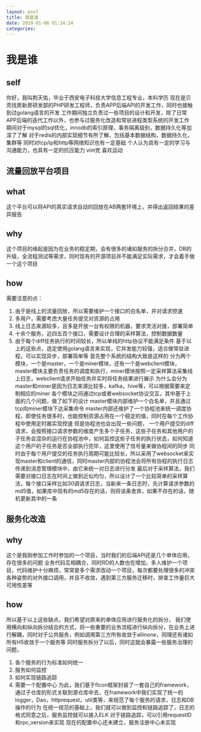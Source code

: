 ```yaml
--- 
layout: post 
title: 我是谁 
date: 2019-01-08 01:24:24 
categories:   
---
```

# 我是谁
## self
你好，我叫荆天佑，毕业于西安电子科技大学信息工程专业，本科学历
现在是贝壳找房新房研发部的PHP研发工程师，负责APP后端API的开发工作，同时也接触到过golang语言的开发
工作期间独立负责过一些项目的设计和开发，除了日常APP后端的迭代工作以外，也参与过服务化改造和常驻进程类型系统的开发工作
期间对于mysql的sql优化，innodb的索引原理，事务隔离级别，数据持久化等加深了了解
对于redis的内部实现细节有所了解，包括基本数据结构，数据持久化，集群等
同时对tcp/ip和http等网络知识也有一定基础
个人认为具有一定的学习与沟通能力，也具有一定的抗压能力
vim党
喜欢运动

## 流量回放平台项目
## what
这个平台可以将API的真实请求自动的回放在AB两套环境上，并得出返回结果的差异报告
## why
这个项目的缘起是因为在业务的稳定期，会有很多的诸如服务的拆分合并，DB的升级，全流程测试等需求，同时现有的开源项目并不能满足实际需求，才会着手做一个这个项目
## how
需要注意的点：
1. 由于是线上的流量回放，所以需要维护一个接口的白名单，并对请求控速
2. 多用户，需要考虑大量任务提交对资源的占用
3. 线上日志来源较多，且多是开放一台有权限的机器，要求灵活对接，部署简单
4. 十余个服务，近四五百个接口，需要设计合理的采样算法，控制数据数量
5. 由于每个diff任务执行的时间较长，所以单纯的http协议不能满足条件
基于以上的这些点，选定使用golang语言来实现，它并发能力较强，适合做常驻进程，可以实现异步，部署简单等
首先整个系统的结构大致是这样的
分为两个模块，一个是master，一个是miner模块，还有一个是webclient模块，
master模块主要负责任务的调度和执行，miner模块按照一定采样算法采集线上日志，webclient请求开始任务并实时将任务结果进行展示
为什么会分为master和miner是因为日志来源比较多，kafka，hive等，可以根据需要来定制相应的miner
各个模块之间通过tcp或者websocket协议交互，其中基于上面的几个问题，做了如下的设计
master模块内部维护一个白名单，并且通过tcp向miner模块下达采集命令
master内部还维护了一个协程池来统一调度协程，即使任务很多时，也能控制资源占用在一个稳定的值，同时在每个工作协程中使用定时器实现控速
但是协程池也会出现一些问题，
一个用户提交的diff请求，会按照接口请求参数的维度产生多个子任务，这些子任务和其他用户的子任务会混杂的运行在协程池中，如何监控这些子任务的执行状态，如何知道这个用户的子任务是否全部执行完毕，这里使用了信号量来做协程间的同步
同时由于每个用户提交的任务执行周期可能比较长，所以采用了websocket来实现master和client的通信，同时master内部的协程池会将所有协程的执行日志传递到消息管理模块中，由它来统一对日志进行分发
最后对于采样算法，我们需要对接口日志在时间上做到近似均匀，所以设计了一个比较简单的采样算法，每个接口采样比如30调请求日志，当新来一条日志时，先计算请求参数的md5值，如果库中现有的md5存在的话，则将该条舍弃，如果不存在的话，随机更新其中的一条

## 服务化改造
## why
这个是我刚参加工作时参加的一个项目，当时我们的后端API还是几个单体应用，存在很多的问题
业务代码互相耦合，同时RD的人数也在增加，多人维护一个项目，代码维护十分麻烦，常常是多个需求改动一个项目，每次都要处理很多的冲突
各种姿势的对外接口调用，并且不收敛，遇到第三方服务迁移时，排查工作量巨大
可用性差等
## how
所以基于以上这些缺点，我们希望对原来的单体应用进行服务化的拆分，
我们使用横向和纵向拆分结合的方式，将一些重要的业务流程进行纵向拆分，在业务上进行解耦，同时对于公共服务，例如调用第三方所有收敛于allinone，同理还有诸如所有H5收敛于一个服务等
同时服务拆分了以后，同时这就会暴露一些服务治理的问题，
1. 各个服务的行为标准如何统一
2. 服务如何监控
3. 如何实现链路追踪
4. 需要一个配置中心
为此，我们基于flcon框架封装了一套自己的framework，通过子仓库的形式关联到源仓库中去，在framework中我们实现了统一的logger，Dao，httprequest，util类等，来规范了每个服务的请求，日志和DB操作的行为
在统一规范的基础上，我们就可以做到监控和链路追踪了，日志的格式同意之后，服务监控就可以接入ELK
对于链路追踪，可以引用requestID和rpc_version来实现
现在的配置中心还未建立，服务注册中心未实现
